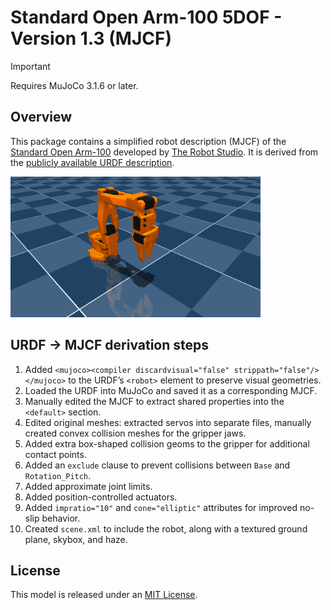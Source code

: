 # Standard Open Arm-100 5DOF - Version 1.3 (MJCF)

> [!IMPORTANT]
> Requires MuJoCo 3.1.6 or later.

## Overview

This package contains a simplified robot description (MJCF) of the [Standard Open Arm-100](https://github.com/TheRobotStudio/SO-ARM100/tree/main) developed by [The Robot Studio](https://www.therobotstudio.com/). It is derived from the [publicly available URDF description](https://github.com/TheRobotStudio/SO-ARM100/blob/4e9c5588d8a8415b6a6c2142a0ce8c32207cf3e9/URDF/SO_5DOF_ARM100_8j_URDF.SLDASM/urdf/SO_5DOF_ARM100_8j_URDF.SLDASM.urdf).

<p float="left">
  <img src="so_arm100.png" width="400">
</p>

## URDF → MJCF derivation steps

1. Added `<mujoco><compiler discardvisual="false" strippath="false"/></mujoco>` to the URDF’s `<robot>` element to preserve visual geometries.
2. Loaded the URDF into MuJoCo and saved it as a corresponding MJCF.
3. Manually edited the MJCF to extract shared properties into the `<default>` section.
4. Edited original meshes: extracted servos into separate files, manually created convex collision meshes for the gripper jaws.
5. Added extra box-shaped collision geoms to the gripper for additional contact points.
6. Added an `exclude` clause to prevent collisions between `Base` and `Rotation_Pitch`.
7. Added approximate joint limits.
8. Added position-controlled actuators.
9. Added `impratio="10"` and `cone="elliptic"` attributes for improved no-slip behavior.
10. Created `scene.xml` to include the robot, along with a textured ground plane, skybox, and haze.

## License

This model is released under an [MIT License](LICENSE).

